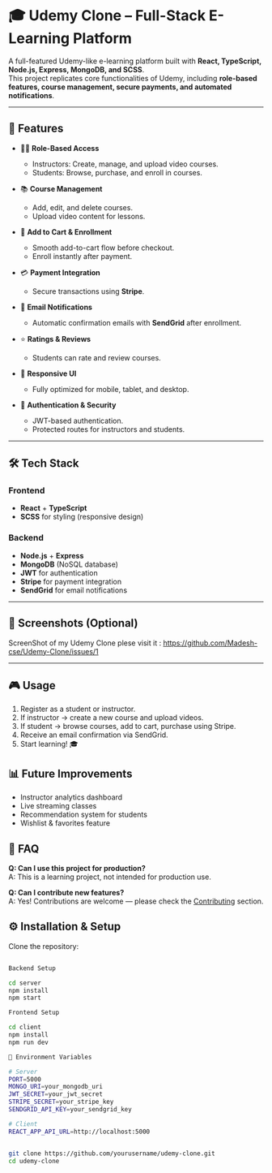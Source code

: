 # 🎓 Udemy Clone – Full-Stack E-Learning Platform

A full-featured Udemy-like e-learning platform built with **React, TypeScript, Node.js, Express, MongoDB, and SCSS**.  
This project replicates core functionalities of Udemy, including **role-based features, course management, secure payments, and automated notifications**.  

---

## 🚀 Features

- 👩‍🏫 **Role-Based Access**
  - Instructors: Create, manage, and upload video courses.
  - Students: Browse, purchase, and enroll in courses.

- 📚 **Course Management**
  - Add, edit, and delete courses.
  - Upload video content for lessons.

- 🛒 **Add to Cart & Enrollment**
  - Smooth add-to-cart flow before checkout.
  - Enroll instantly after payment.

- 💳 **Payment Integration**
  - Secure transactions using **Stripe**.

- 📧 **Email Notifications**
  - Automatic confirmation emails with **SendGrid** after enrollment.

- ⭐ **Ratings & Reviews**
  - Students can rate and review courses.

- 📱 **Responsive UI**
  - Fully optimized for mobile, tablet, and desktop.

- 🔐 **Authentication & Security**
  - JWT-based authentication.
  - Protected routes for instructors and students.

---

## 🛠️ Tech Stack

### Frontend
- **React** + **TypeScript**
- **SCSS** for styling (responsive design)

### Backend
- **Node.js** + **Express**
- **MongoDB** (NoSQL database)
- **JWT** for authentication
- **Stripe** for payment integration
- **SendGrid** for email notifications

---

## 📸 Screenshots (Optional)

 ScreenShot of my Udemy Clone plese visit it :  https://github.com/Madesh-cse/Udemy-Clone/issues/1

---


## 🎮 Usage
1. Register as a student or instructor.
2. If instructor → create a new course and upload videos.
3. If student → browse courses, add to cart, purchase using Stripe.
4. Receive an email confirmation via SendGrid.
5. Start learning! 🎓


## 📊 Future Improvements
- Instructor analytics dashboard
- Live streaming classes
- Recommendation system for students
- Wishlist & favorites feature

## 🙋 FAQ

**Q: Can I use this project for production?**  
A: This is a learning project, not intended for production use.

**Q: Can I contribute new features?**  
A: Yes! Contributions are welcome — please check the [Contributing](#-contributing) section.



## ⚙️ Installation & Setup

Clone the repository:

```bash

Backend Setup

cd server
npm install
npm start

Frontend Setup

cd client
npm install
npm run dev

🔑 Environment Variables

# Server
PORT=5000
MONGO_URI=your_mongodb_uri
JWT_SECRET=your_jwt_secret
STRIPE_SECRET=your_stripe_key
SENDGRID_API_KEY=your_sendgrid_key

# Client
REACT_APP_API_URL=http://localhost:5000


git clone https://github.com/yourusername/udemy-clone.git
cd udemy-clone
